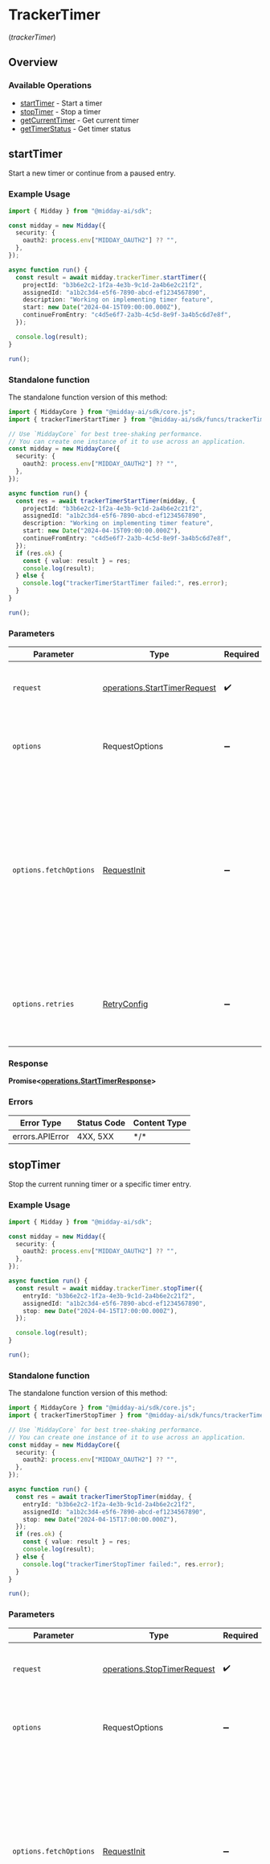 # TrackerTimer
(*trackerTimer*)

## Overview

### Available Operations

* [startTimer](#starttimer) - Start a timer
* [stopTimer](#stoptimer) - Stop a timer
* [getCurrentTimer](#getcurrenttimer) - Get current timer
* [getTimerStatus](#gettimerstatus) - Get timer status

## startTimer

Start a new timer or continue from a paused entry.

### Example Usage

<!-- UsageSnippet language="typescript" operationID="startTimer" method="post" path="/tracker-entries/timer/start" -->
```typescript
import { Midday } from "@midday-ai/sdk";

const midday = new Midday({
  security: {
    oauth2: process.env["MIDDAY_OAUTH2"] ?? "",
  },
});

async function run() {
  const result = await midday.trackerTimer.startTimer({
    projectId: "b3b6e2c2-1f2a-4e3b-9c1d-2a4b6e2c21f2",
    assignedId: "a1b2c3d4-e5f6-7890-abcd-ef1234567890",
    description: "Working on implementing timer feature",
    start: new Date("2024-04-15T09:00:00.000Z"),
    continueFromEntry: "c4d5e6f7-2a3b-4c5d-8e9f-3a4b5c6d7e8f",
  });

  console.log(result);
}

run();
```

### Standalone function

The standalone function version of this method:

```typescript
import { MiddayCore } from "@midday-ai/sdk/core.js";
import { trackerTimerStartTimer } from "@midday-ai/sdk/funcs/trackerTimerStartTimer.js";

// Use `MiddayCore` for best tree-shaking performance.
// You can create one instance of it to use across an application.
const midday = new MiddayCore({
  security: {
    oauth2: process.env["MIDDAY_OAUTH2"] ?? "",
  },
});

async function run() {
  const res = await trackerTimerStartTimer(midday, {
    projectId: "b3b6e2c2-1f2a-4e3b-9c1d-2a4b6e2c21f2",
    assignedId: "a1b2c3d4-e5f6-7890-abcd-ef1234567890",
    description: "Working on implementing timer feature",
    start: new Date("2024-04-15T09:00:00.000Z"),
    continueFromEntry: "c4d5e6f7-2a3b-4c5d-8e9f-3a4b5c6d7e8f",
  });
  if (res.ok) {
    const { value: result } = res;
    console.log(result);
  } else {
    console.log("trackerTimerStartTimer failed:", res.error);
  }
}

run();
```

### Parameters

| Parameter                                                                                                                                                                      | Type                                                                                                                                                                           | Required                                                                                                                                                                       | Description                                                                                                                                                                    |
| ------------------------------------------------------------------------------------------------------------------------------------------------------------------------------ | ------------------------------------------------------------------------------------------------------------------------------------------------------------------------------ | ------------------------------------------------------------------------------------------------------------------------------------------------------------------------------ | ------------------------------------------------------------------------------------------------------------------------------------------------------------------------------ |
| `request`                                                                                                                                                                      | [operations.StartTimerRequest](../../models/operations/starttimerrequest.md)                                                                                                   | :heavy_check_mark:                                                                                                                                                             | The request object to use for the request.                                                                                                                                     |
| `options`                                                                                                                                                                      | RequestOptions                                                                                                                                                                 | :heavy_minus_sign:                                                                                                                                                             | Used to set various options for making HTTP requests.                                                                                                                          |
| `options.fetchOptions`                                                                                                                                                         | [RequestInit](https://developer.mozilla.org/en-US/docs/Web/API/Request/Request#options)                                                                                        | :heavy_minus_sign:                                                                                                                                                             | Options that are passed to the underlying HTTP request. This can be used to inject extra headers for examples. All `Request` options, except `method` and `body`, are allowed. |
| `options.retries`                                                                                                                                                              | [RetryConfig](../../lib/utils/retryconfig.md)                                                                                                                                  | :heavy_minus_sign:                                                                                                                                                             | Enables retrying HTTP requests under certain failure conditions.                                                                                                               |

### Response

**Promise\<[operations.StartTimerResponse](../../models/operations/starttimerresponse.md)\>**

### Errors

| Error Type      | Status Code     | Content Type    |
| --------------- | --------------- | --------------- |
| errors.APIError | 4XX, 5XX        | \*/\*           |

## stopTimer

Stop the current running timer or a specific timer entry.

### Example Usage

<!-- UsageSnippet language="typescript" operationID="stopTimer" method="post" path="/tracker-entries/timer/stop" -->
```typescript
import { Midday } from "@midday-ai/sdk";

const midday = new Midday({
  security: {
    oauth2: process.env["MIDDAY_OAUTH2"] ?? "",
  },
});

async function run() {
  const result = await midday.trackerTimer.stopTimer({
    entryId: "b3b6e2c2-1f2a-4e3b-9c1d-2a4b6e2c21f2",
    assignedId: "a1b2c3d4-e5f6-7890-abcd-ef1234567890",
    stop: new Date("2024-04-15T17:00:00.000Z"),
  });

  console.log(result);
}

run();
```

### Standalone function

The standalone function version of this method:

```typescript
import { MiddayCore } from "@midday-ai/sdk/core.js";
import { trackerTimerStopTimer } from "@midday-ai/sdk/funcs/trackerTimerStopTimer.js";

// Use `MiddayCore` for best tree-shaking performance.
// You can create one instance of it to use across an application.
const midday = new MiddayCore({
  security: {
    oauth2: process.env["MIDDAY_OAUTH2"] ?? "",
  },
});

async function run() {
  const res = await trackerTimerStopTimer(midday, {
    entryId: "b3b6e2c2-1f2a-4e3b-9c1d-2a4b6e2c21f2",
    assignedId: "a1b2c3d4-e5f6-7890-abcd-ef1234567890",
    stop: new Date("2024-04-15T17:00:00.000Z"),
  });
  if (res.ok) {
    const { value: result } = res;
    console.log(result);
  } else {
    console.log("trackerTimerStopTimer failed:", res.error);
  }
}

run();
```

### Parameters

| Parameter                                                                                                                                                                      | Type                                                                                                                                                                           | Required                                                                                                                                                                       | Description                                                                                                                                                                    |
| ------------------------------------------------------------------------------------------------------------------------------------------------------------------------------ | ------------------------------------------------------------------------------------------------------------------------------------------------------------------------------ | ------------------------------------------------------------------------------------------------------------------------------------------------------------------------------ | ------------------------------------------------------------------------------------------------------------------------------------------------------------------------------ |
| `request`                                                                                                                                                                      | [operations.StopTimerRequest](../../models/operations/stoptimerrequest.md)                                                                                                     | :heavy_check_mark:                                                                                                                                                             | The request object to use for the request.                                                                                                                                     |
| `options`                                                                                                                                                                      | RequestOptions                                                                                                                                                                 | :heavy_minus_sign:                                                                                                                                                             | Used to set various options for making HTTP requests.                                                                                                                          |
| `options.fetchOptions`                                                                                                                                                         | [RequestInit](https://developer.mozilla.org/en-US/docs/Web/API/Request/Request#options)                                                                                        | :heavy_minus_sign:                                                                                                                                                             | Options that are passed to the underlying HTTP request. This can be used to inject extra headers for examples. All `Request` options, except `method` and `body`, are allowed. |
| `options.retries`                                                                                                                                                              | [RetryConfig](../../lib/utils/retryconfig.md)                                                                                                                                  | :heavy_minus_sign:                                                                                                                                                             | Enables retrying HTTP requests under certain failure conditions.                                                                                                               |

### Response

**Promise\<[operations.StopTimerResponse](../../models/operations/stoptimerresponse.md)\>**

### Errors

| Error Type      | Status Code     | Content Type    |
| --------------- | --------------- | --------------- |
| errors.APIError | 4XX, 5XX        | \*/\*           |

## getCurrentTimer

Get the currently running timer for the authenticated user.

### Example Usage

<!-- UsageSnippet language="typescript" operationID="getCurrentTimer" method="get" path="/tracker-entries/timer/current" -->
```typescript
import { Midday } from "@midday-ai/sdk";

const midday = new Midday({
  security: {
    oauth2: process.env["MIDDAY_OAUTH2"] ?? "",
  },
});

async function run() {
  const result = await midday.trackerTimer.getCurrentTimer({
    assignedId: "a1b2c3d4-e5f6-7890-abcd-ef1234567890",
  });

  console.log(result);
}

run();
```

### Standalone function

The standalone function version of this method:

```typescript
import { MiddayCore } from "@midday-ai/sdk/core.js";
import { trackerTimerGetCurrentTimer } from "@midday-ai/sdk/funcs/trackerTimerGetCurrentTimer.js";

// Use `MiddayCore` for best tree-shaking performance.
// You can create one instance of it to use across an application.
const midday = new MiddayCore({
  security: {
    oauth2: process.env["MIDDAY_OAUTH2"] ?? "",
  },
});

async function run() {
  const res = await trackerTimerGetCurrentTimer(midday, {
    assignedId: "a1b2c3d4-e5f6-7890-abcd-ef1234567890",
  });
  if (res.ok) {
    const { value: result } = res;
    console.log(result);
  } else {
    console.log("trackerTimerGetCurrentTimer failed:", res.error);
  }
}

run();
```

### Parameters

| Parameter                                                                                                                                                                      | Type                                                                                                                                                                           | Required                                                                                                                                                                       | Description                                                                                                                                                                    |
| ------------------------------------------------------------------------------------------------------------------------------------------------------------------------------ | ------------------------------------------------------------------------------------------------------------------------------------------------------------------------------ | ------------------------------------------------------------------------------------------------------------------------------------------------------------------------------ | ------------------------------------------------------------------------------------------------------------------------------------------------------------------------------ |
| `request`                                                                                                                                                                      | [operations.GetCurrentTimerRequest](../../models/operations/getcurrenttimerrequest.md)                                                                                         | :heavy_check_mark:                                                                                                                                                             | The request object to use for the request.                                                                                                                                     |
| `options`                                                                                                                                                                      | RequestOptions                                                                                                                                                                 | :heavy_minus_sign:                                                                                                                                                             | Used to set various options for making HTTP requests.                                                                                                                          |
| `options.fetchOptions`                                                                                                                                                         | [RequestInit](https://developer.mozilla.org/en-US/docs/Web/API/Request/Request#options)                                                                                        | :heavy_minus_sign:                                                                                                                                                             | Options that are passed to the underlying HTTP request. This can be used to inject extra headers for examples. All `Request` options, except `method` and `body`, are allowed. |
| `options.retries`                                                                                                                                                              | [RetryConfig](../../lib/utils/retryconfig.md)                                                                                                                                  | :heavy_minus_sign:                                                                                                                                                             | Enables retrying HTTP requests under certain failure conditions.                                                                                                               |

### Response

**Promise\<[operations.GetCurrentTimerResponse](../../models/operations/getcurrenttimerresponse.md)\>**

### Errors

| Error Type      | Status Code     | Content Type    |
| --------------- | --------------- | --------------- |
| errors.APIError | 4XX, 5XX        | \*/\*           |

## getTimerStatus

Get timer status including elapsed time for the authenticated user.

### Example Usage

<!-- UsageSnippet language="typescript" operationID="getTimerStatus" method="get" path="/tracker-entries/timer/status" -->
```typescript
import { Midday } from "@midday-ai/sdk";

const midday = new Midday({
  security: {
    oauth2: process.env["MIDDAY_OAUTH2"] ?? "",
  },
});

async function run() {
  const result = await midday.trackerTimer.getTimerStatus({
    assignedId: "a1b2c3d4-e5f6-7890-abcd-ef1234567890",
  });

  console.log(result);
}

run();
```

### Standalone function

The standalone function version of this method:

```typescript
import { MiddayCore } from "@midday-ai/sdk/core.js";
import { trackerTimerGetTimerStatus } from "@midday-ai/sdk/funcs/trackerTimerGetTimerStatus.js";

// Use `MiddayCore` for best tree-shaking performance.
// You can create one instance of it to use across an application.
const midday = new MiddayCore({
  security: {
    oauth2: process.env["MIDDAY_OAUTH2"] ?? "",
  },
});

async function run() {
  const res = await trackerTimerGetTimerStatus(midday, {
    assignedId: "a1b2c3d4-e5f6-7890-abcd-ef1234567890",
  });
  if (res.ok) {
    const { value: result } = res;
    console.log(result);
  } else {
    console.log("trackerTimerGetTimerStatus failed:", res.error);
  }
}

run();
```

### Parameters

| Parameter                                                                                                                                                                      | Type                                                                                                                                                                           | Required                                                                                                                                                                       | Description                                                                                                                                                                    |
| ------------------------------------------------------------------------------------------------------------------------------------------------------------------------------ | ------------------------------------------------------------------------------------------------------------------------------------------------------------------------------ | ------------------------------------------------------------------------------------------------------------------------------------------------------------------------------ | ------------------------------------------------------------------------------------------------------------------------------------------------------------------------------ |
| `request`                                                                                                                                                                      | [operations.GetTimerStatusRequest](../../models/operations/gettimerstatusrequest.md)                                                                                           | :heavy_check_mark:                                                                                                                                                             | The request object to use for the request.                                                                                                                                     |
| `options`                                                                                                                                                                      | RequestOptions                                                                                                                                                                 | :heavy_minus_sign:                                                                                                                                                             | Used to set various options for making HTTP requests.                                                                                                                          |
| `options.fetchOptions`                                                                                                                                                         | [RequestInit](https://developer.mozilla.org/en-US/docs/Web/API/Request/Request#options)                                                                                        | :heavy_minus_sign:                                                                                                                                                             | Options that are passed to the underlying HTTP request. This can be used to inject extra headers for examples. All `Request` options, except `method` and `body`, are allowed. |
| `options.retries`                                                                                                                                                              | [RetryConfig](../../lib/utils/retryconfig.md)                                                                                                                                  | :heavy_minus_sign:                                                                                                                                                             | Enables retrying HTTP requests under certain failure conditions.                                                                                                               |

### Response

**Promise\<[operations.GetTimerStatusResponse](../../models/operations/gettimerstatusresponse.md)\>**

### Errors

| Error Type      | Status Code     | Content Type    |
| --------------- | --------------- | --------------- |
| errors.APIError | 4XX, 5XX        | \*/\*           |